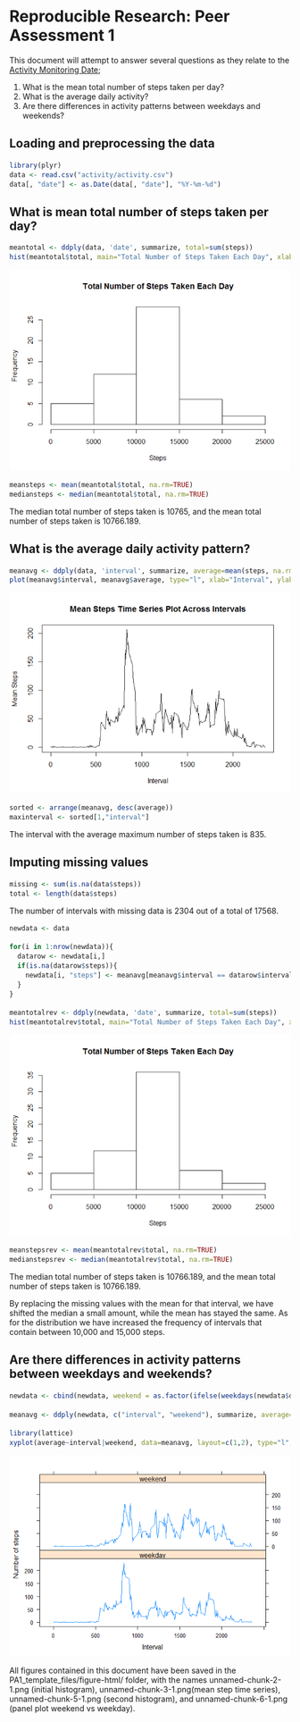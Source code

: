 # Reproducible Research: Peer Assessment 1
This document will attempt to answer several questions as they relate to the [Activity Monitoring Date](https://d396qusza40orc.cloudfront.net/repdata%2Fdata%2Factivity.zip);

1. What is the mean total number of steps taken per day?
2. What is the average daily activity?
3. Are there differences in activity patterns between weekdays and weekends?

## Loading and preprocessing the data

```r
library(plyr)
data <- read.csv("activity/activity.csv")
data[, "date"] <- as.Date(data[, "date"], "%Y-%m-%d")
```


## What is mean total number of steps taken per day?

```r
meantotal <- ddply(data, 'date', summarize, total=sum(steps))
hist(meantotal$total, main="Total Number of Steps Taken Each Day", xlab="Steps")
```

![](PA1_template_files/figure-html/unnamed-chunk-2-1.png) 

```r
meansteps <- mean(meantotal$total, na.rm=TRUE)
mediansteps <- median(meantotal$total, na.rm=TRUE)
```


The median total number of steps taken is 10765, and the mean total number of steps taken is 10766.189.

## What is the average daily activity pattern?


```r
meanavg <- ddply(data, 'interval', summarize, average=mean(steps, na.rm=TRUE))
plot(meanavg$interval, meanavg$average, type="l", xlab="Interval", ylab="Mean Steps", main="Mean Steps Time Series Plot Across Intervals" )
```

![](PA1_template_files/figure-html/unnamed-chunk-3-1.png) 

```r
sorted <- arrange(meanavg, desc(average))
maxinterval <- sorted[1,"interval"]
```


The interval with the average maximum number of steps taken is 835.

## Imputing missing values


```r
missing <- sum(is.na(data$steps))
total <- length(data$steps)
```

The number of intervals with missing data is 2304 out of a total of 17568. 


```r
newdata <- data

for(i in 1:nrow(newdata)){
  datarow <- newdata[i,]
  if(is.na(datarow$steps)){
    newdata[i, "steps"] <- meanavg[meanavg$interval == datarow$interval, "average"]
  }
}

meantotalrev <- ddply(newdata, 'date', summarize, total=sum(steps))
hist(meantotalrev$total, main="Total Number of Steps Taken Each Day", xlab="Steps")
```

![](PA1_template_files/figure-html/unnamed-chunk-5-1.png) 

```r
meanstepsrev <- mean(meantotalrev$total, na.rm=TRUE)
medianstepsrev <- median(meantotalrev$total, na.rm=TRUE)
```


The median total number of steps taken is 10766.189, and the mean total number of steps taken is 10766.189.

By replacing the missing values with the mean for that interval, we have shifted the median a small amount, while the mean has stayed the same.  As for the distribution we have increased the frequency of intervals that contain between 10,000 and 15,000 steps.

## Are there differences in activity patterns between weekdays and weekends?


```r
newdata <- cbind(newdata, weekend = as.factor(ifelse(weekdays(newdata$date) %in% c("Saturday","Sunday"), "weekend", "weekday")))

meanavg <- ddply(newdata, c("interval", "weekend"), summarize, average=mean(steps, na.rm=TRUE))

library(lattice)
xyplot(average~interval|weekend, data=meanavg, layout=c(1,2), type="l", xlab="Interval", ylab="Number of steps")
```

![](PA1_template_files/figure-html/unnamed-chunk-6-1.png) 

All figures contained in this document have been saved in the PA1_template_files/figure-html/ folder, with the names unnamed-chunk-2-1.png (initial histogram), unnamed-chunk-3-1.png(mean step time series), unnamed-chunk-5-1.png (second histogram), and unnamed-chunk-6-1.png (panel plot weekend vs weekday).
